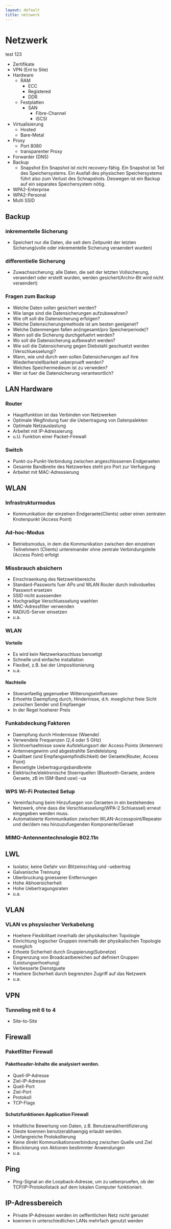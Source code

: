 ```yaml
---
layout: default
title: netzwerk
---
```

# Netzwerk

test 123

- Zertifikate
- VPN (Ent to Site)
- Hardware
    - RAM
        - ECC
        - Registered
        - DDR
    - Festplatten
        - SAN
            - Fibre-Channel
            - iSCSI
- Virtualisierung
    - Hosted
    - Bare-Metal
- Proxy
    - Port 8080
    - transparenter Proxy
- Forwarder (DNS)
- Backup
    - Snapshot
    Ein Snapshot ist nicht recovery-fähig. Ein Snapshot ist Teil des Speichersystems. Ein Ausfall des physischen Speichersystems führt also zum
    Verlust des Schnapshots. Deswegen ist ein Backup auf ein separates Speichersystem nötig.
- WPA2-Enterprise
- WPA2-Personal
- Multi SSID


## Backup
### inkrementelle Sicherung
- Speichert nur die Daten, die seit dem Zeitpunkt der letzten Sicherung(volle oder inkrementelle Sicherung veraendert wurden)
### differentielle Sicherung
- Zuwachssicherung; alle Daten, die seit der letzten Vollsicherung, veraendert oder erstellt wurden, werden gesichert(Archiv-Bit wird nicht veraendert)
### Fragen zum Backup
- Welche Daten sollen gesichert werden?
- Wie lange sind die Datensicherungen aufzubewahren?
- Wie oft soll die Datensicherung erfolgen?
- Welche Datensicherungsmethode ist am besten geeigenet?
- Welche Datenmengen fallen an(ingesamt/pro Speicherperiode)?
- Wann soll die Sicherung durchgefuehrt werden?
- Wo soll die Datensicherung aufbewahrt werden?
- Wie soll die Datensicherung gegen Diebstahl geschuetzt werden (Verschluesselung)?
- Wann, wie und durch wen sollen Datensicherungen auf ihre Wiederherstellbarkeit ueberprueft werden?
- Welches Speichermedieum ist zu verweden?
- Wer ist fuer die Datensicherung verantwortlich?


## LAN Hardware
### Router 
- Hauptfunktion ist das Verbinden von Netzwerken
- Optimale Wegfindung fuer die Uebertragung von Datenpalekten
- Optimale Netzauslastung
- Arbeitet mit IP-Adressierung
- u.U. Funktion einer Packet-Firewall
### Switch
- Punkt-zu-Punkt-Verbindung zwischen angeschlossenen Endgeraeten
- Gesamte Bandbreite des Netzwerkes steht pro Port zur Verfuegung
- Arbeitet mit MAC-Adressierung

## WLAN
### Infrastrukturmodus
- Kommunikation der einzelnen Endgeraete(Clients) ueber einen zentralen Knotenpunkt (Access Point)
### Ad-hoc-Modus
- Betriebsmodus, in dem die Kommunikation zwischen den einzelnen Teilnehmern (Clients) untereinander ohne zentrale Verbindungstelle (Access Point) erfolgt

### Missbrauch absichern
- Einschraenkung des Netzwerkbereichs
- Standard-Passworts fuer APs und WLAN Router durch individuelles Passwort ersetzen
- SSID nicht ausssenden
- Hochgradige Verschluesselung waehlen
- MAC-Adressfilter verwenden
- RADIUS-Server einsetzen
- u.a.
### WLAN
#### Vorteile
- Es wird kein Netzwerkanschluss benoetigt
- Schnelle und einfache installation
- Flexibel, z.B. bei der Umpositionierung
- u.a.
#### Nachteile
- Stoeranfaellig gegenueber Witterungseinfluessen
- Erhoehte Daempfung durch, Hindernisse, d.h. moeglichst freie Sicht zwischen Sender und Empfaenger
- In der Regel hoeherer Preis
### Funkabdeckung Faktoren
- Daempfung durch Hindernisse (Waende)
- Verwendete Frequenzen (2,4 oder 5 GHz)
- Sichtverhaeltnisse sowie Aufstellungsort der Access Points (Antennen)
- Antennengewinn und abgestrahlte Sendeleistung
- Qualitaet (und Empfangsempfindlichkeit) der Geraete(Router, Access Point)
- Benoetigte Uebertragungsbandbreite
- Elektrische/elektronische Stoerrquellen (Bluetooth-Geraete, andere Geraete, zB im ISM-Band usw)
-ua
### WPS Wi-Fi Protected Setup
- Vereinfachung beim Hinzufuegen von Geraeten in ein bestehendes Netzwerk, ohne dass die Verschluesselung(WPA-2 Schluessel) erneut eingegeben werden muss.
- Automatisierte Kommunikation zwischen WLAN-Accesspoint/Repeater und der/dem neu hinzuzufuegenden Komponente/Geraet

### MIMO-Antennentechnologie 802.11n


## LWL
- Isolator, keine Gefahr von Blitzeinschlag und -uebertrag
- Galvanische Trennung
- Uberbruckung groesserer Entfernungen
- Hohe Abhoersicherheit
- Hohe Uebertragungsraten
- u.a.

## VLAN
### VLAN vs phsysischer Verkabelung
- Hoehere Flexibilitaet innerhalb der physikalischen Topologie
- Einrichtung logischer Gruppen innerhalb der physikalischen Topologie moeglich
- Erhoete Sicherheit durch Gruppierung(Subnetze)
- Eingrenzung von Broadcastbereichen auf definiert Gruppen (Leistungserhoehung)
- Verbesserte Dienstguete
- Hoehere Sicherheit durch begrenzten Zugriff auf das Netzwerk
- u.a.

## VPN
### Tunneling mit 6 to 4
- Site-to-Site

## Firewall
### Paketfilter Firewall
#### Paketheader-Inhalte die analysiert werden.
- Quell-IP-Adresse
- Ziel-IP-Adresse
- Quell-Port
- Ziel-Port
- Protokoll
- TCP-Flags

#### Schutzfunktionen Application Firewall
- Inhaltliche Bewertung von Daten, z.B. Benutzerauthentifizierung
- Dieste koennen benutzerabhaengig erlaubt werden.
- Umfangreiche Protokollierung
- Keine direkt Kommunikationsverbindung zwischen Quelle und Ziel
- Blockiierung von Aktionen bestimmter Anwendungen
- u.a.


## Ping
- Ping-Signal an die Loopback-Adresse, um zu ueberpruefen, ob der TCP/IP-Protokollstack auf dem lokalen Computer funktioniert.

## IP-Adressbereich
- Private IP-Adressen werden im oeffentlichen Netz nicht geroutet
- koennen in unterschiedlichen LANs mehrfach genutzt werden


